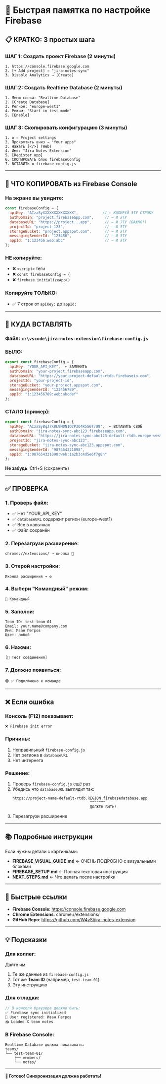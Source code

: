 # 🚀 Быстрая памятка по настройке Firebase

## 📋 КРАТКО: 3 простых шага

### ШАГ 1: Создать проект Firebase (2 минуты)
```
1. https://console.firebase.google.com
2. [+ Add project] → "jira-notes-sync"
3. Disable Analytics → [Create]
```

### ШАГ 2: Создать Realtime Database (2 минуты)
```
1. Меню слева: "Realtime Database"
2. [Create Database]
3. Регион: "europe-west1"
4. Режим: "Start in test mode"
5. [Enable]
```

### ШАГ 3: Скопировать конфигурацию (3 минуты)
```
1. ⚙️ → Project settings
2. Прокрутить вниз → "Your apps"
3. Нажать [</>] (Web)
4. Имя: "Jira Notes Extension"
5. [Register app]
6. СКОПИРОВАТЬ блок firebaseConfig
7. ВСТАВИТЬ в firebase-config.js
```

---

## 📝 ЧТО КОПИРОВАТЬ из Firebase Console

### На экране вы увидите:
```javascript
const firebaseConfig = {
  apiKey: "AIzaSyXXXXXXXXXXXXXX",           // ← КОПИРУЙ ЭТУ СТРОКУ
  authDomain: "project.firebaseapp.com",     // ← И ЭТУ
  databaseURL: "https://project...app",      // ← И ЭТУ (ВАЖНО!)
  projectId: "project-123",                  // ← И ЭТУ
  storageBucket: "project.appspot.com",      // ← И ЭТУ
  messagingSenderId: "123456",               // ← И ЭТУ
  appId: "1:123456:web:abc"                  // ← И ЭТУ
};
```

### НЕ копируйте:
- ❌ `<script>` теги
- ❌ `const firebaseConfig = {`
- ❌ `firebase.initializeApp()`

### Копируйте ТОЛЬКО:
- ✅ 7 строк от `apiKey:` до `appId:`

---

## 🔧 КУДА ВСТАВЛЯТЬ

### Файл: `c:\vscode\jira-notes-extension\firebase-config.js`

### БЫЛО:
```javascript
export const firebaseConfig = {
  apiKey: "YOUR_API_KEY",  ← ЗАМЕНИТЬ
  authDomain: "your-project.firebaseapp.com",
  databaseURL: "https://your-project-default-rtdb.firebaseio.com",
  projectId: "your-project-id",
  storageBucket: "your-project.appspot.com",
  messagingSenderId: "123456789",
  appId: "1:123456789:web:abcdef"
};
```

### СТАЛО (пример):
```javascript
export const firebaseConfig = {
  apiKey: "AIzaSyBqJ7K8L9M0N1O2P3Q4R5S6T7U8",  ← ВСТАВИТЬ СВОЁ
  authDomain: "jira-notes-sync-abc123.firebaseapp.com",
  databaseURL: "https://jira-notes-sync-abc123-default-rtdb.europe-west1.firebasedatabase.app",
  projectId: "jira-notes-sync-abc123",
  storageBucket: "jira-notes-sync-abc123.appspot.com",
  messagingSenderId: "987654321098",
  appId: "1:987654321098:web:1a2b3c4d5e6f7g8h"
};
```

**Не забудь**: Ctrl+S (сохранить)

---

## ✅ ПРОВЕРКА

### 1. Проверь файл:
- ✅ Нет "YOUR_API_KEY"
- ✅ `databaseURL` содержит регион (europe-west1)
- ✅ Все в кавычках
- ✅ Файл сохранён

### 2. Перезагрузи расширение:
```
chrome://extensions/ → кнопка 🔄
```

### 3. Открой настройки:
```
Иконка расширения → ⚙️
```

### 4. Выбери "Командный" режим:
```
👥 Командный
```

### 5. Заполни:
```
Team ID: test-team-01
Email: your.name@company.com
Имя: Иван Петров
Цвет: любой
```

### 6. Нажми:
```
[🧪 Тест соединения]
```

### 7. Должно появиться:
```
🟢 ✅ Подключено к команде
```

---

## ❌ Если ошибка

### Консоль (F12) показывает:
```
❌ Firebase init error
```

### Причины:
1. Неправильный `firebase-config.js`
2. Нет региона в `databaseURL`
3. Нет интернета

### Решение:
1. Проверь `firebase-config.js` ещё раз
2. Убедись что `databaseURL` выглядит так:
   ```
   https://project-name-default-rtdb.REGION.firebasedatabase.app
                                      ^^^^^^^
                                      ДОЛЖЕН БЫТЬ!
   ```
3. Перезагрузи расширение

---

## 📚 Подробные инструкции

Если нужны детали с картинками:
- **FIREBASE_VISUAL_GUIDE.md** ← ОЧЕНЬ ПОДРОБНО с визуальными блоками
- **FIREBASE_SETUP.md** ← Полная текстовая инструкция
- **NEXT_STEPS.md** ← Что делать после настройки

---

## 🎯 Быстрые ссылки

- **Firebase Console**: https://console.firebase.google.com
- **Chrome Extensions**: chrome://extensions/
- **GitHub Repo**: https://github.com/W4yS/jira-notes-extension

---

## 💡 Подсказки

### Для коллег:
Дайте им:
1. Те же данные из `firebase-config.js`
2. Тот же **Team ID** (например, `test-team-01`)
3. Эту инструкцию

### Для отладки:
```javascript
// В консоли браузера должно быть:
✅ Firebase sync initialized
👤 User registered: Иван Петров
📥 Loaded X team notes
```

### В Firebase Console:
```
Realtime Database должна показывать:
teams/
└── test-team-01/
    ├── members/
    └── notes/
```

---

**🎉 Готово! Синхронизация должна работать!**
